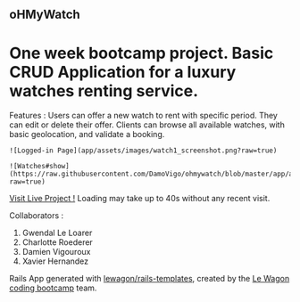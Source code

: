 ## oHMyWatch

# One week bootcamp project. Basic CRUD Application for a luxury watches renting service.

Features :
Users can offer a new watch to rent with specific period. They can edit or delete their offer. Clients can browse all available watches, with basic geolocation, and validate a booking.

```
![Logged-in Page](app/assets/images/watch1_screenshot.png?raw=true)
```
```
![Watches#show](https://raw.githubusercontent.com/DamoVigo/ohmywatch/blob/master/app/assets/images/watch2_screenshot.png?raw=true)
```
[Visit Live Project !](https://mywatchesrent.herokuapp.com/)
Loading may take up to 40s without any recent visit.

Collaborators :
 1. Gwendal Le Loarer
 2. Charlotte Roederer
 3. Damien Vigouroux
 4. Xavier Hernandez

Rails App generated with [lewagon/rails-templates](https://github.com/lewagon/rails-templates), created by the [Le Wagon coding bootcamp](https://www.lewagon.com) team.
